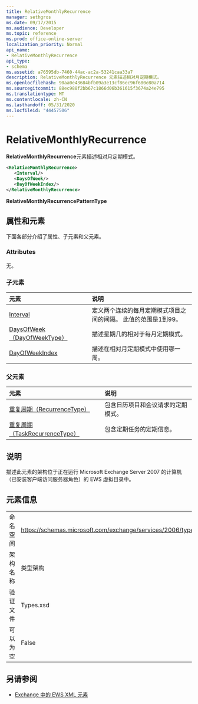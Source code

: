 ```yaml
---
title: RelativeMonthlyRecurrence
manager: sethgros
ms.date: 09/17/2015
ms.audience: Developer
ms.topic: reference
ms.prod: office-online-server
localization_priority: Normal
api_name:
- RelativeMonthlyRecurrence
api_type:
- schema
ms.assetid: a76595db-7460-44ac-ac2a-53241caa33a7
description: RelativeMonthlyRecurrence 元素描述相对月定期模式。
ms.openlocfilehash: 90aa0e43684bfb09a3e13cf86ec96f680e80a714
ms.sourcegitcommit: 88ec988f2bb67c1866d06b361615f3674a24e795
ms.translationtype: MT
ms.contentlocale: zh-CN
ms.lasthandoff: 05/31/2020
ms.locfileid: "44457506"
---
```

# <a name="relativemonthlyrecurrence"></a>RelativeMonthlyRecurrence

**RelativeMonthlyRecurrence**元素描述相对月定期模式。 
  
```xml
<RelativeMonthlyRecurrence>
   <Interval/>
   <DaysOfWeek/>
   <DayOfWeekIndex/>
</RelativeMonthlyRecurrence>
```

 **RelativeMonthlyRecurrencePatternType**
## <a name="attributes-and-elements"></a>属性和元素

下面各部分介绍了属性、子元素和父元素。
  
### <a name="attributes"></a>Attributes

无。
  
### <a name="child-elements"></a>子元素

|**元素**|**说明**|
|:-----|:-----|
|[Interval](interval.md) <br/> |定义两个连续的每月定期模式项目之间的间隔。 此值的范围是1到99。  <br/> |
|[DaysOfWeek （DayOfWeekType）](daysofweek-dayofweektype.md) <br/> |描述星期几的相对于每月定期模式。  <br/> |
|[DayOfWeekIndex](dayofweekindex.md) <br/> |描述在相对月定期模式中使用哪一周。  <br/> |
   
### <a name="parent-elements"></a>父元素

|**元素**|**说明**|
|:-----|:-----|
|[重复周期（RecurrenceType）](recurrence-recurrencetype.md) <br/> |包含日历项目和会议请求的定期模式。  <br/> |
|[重复周期（TaskRecurrenceType）](recurrence-taskrecurrencetype.md) <br/> |包含定期任务的定期信息。  <br/> |
   
## <a name="remarks"></a>说明

描述此元素的架构位于正在运行 Microsoft Exchange Server 2007 的计算机（已安装客户端访问服务器角色）的 EWS 虚拟目录中。
  
## <a name="element-information"></a>元素信息

|||
|:-----|:-----|
|命名空间  <br/> |https://schemas.microsoft.com/exchange/services/2006/types  <br/> |
|架构名称  <br/> |类型架构  <br/> |
|验证文件  <br/> |Types.xsd  <br/> |
|可以为空  <br/> |False  <br/> |
   
## <a name="see-also"></a>另请参阅



- [Exchange 中的 EWS XML 元素](ews-xml-elements-in-exchange.md)

